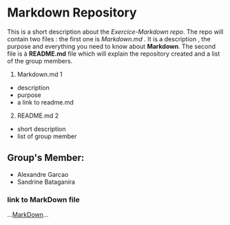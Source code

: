 # Markdown Repository

This is a short description about the *Exercice-Markdown repo*. The repo will contain two files :
the first one is *Markdown.md* . It is a description , the purpose and everything you need to know about **Markdown**.
The second file is à **README.md** file which will explain the repository created and a list of the group members.

1. Markdown.md 1
  * description
  * purpose
  * a link to readme.md

2. README.md 2
  * short description
  * list of group member 


## Group's Member:

* Alexandre Garcao 
* Sandrine Bataganira 

### link to MarkDown file 
...[MarkDown](https://github.com/alexg-rgb/Markdown/blob/master/markdown.md)...
